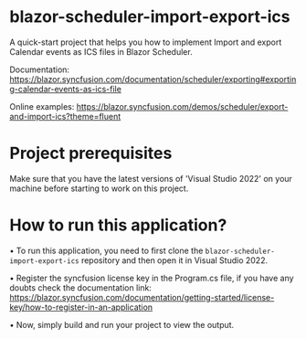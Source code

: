 # blazor-scheduler-import-export-ics
A quick-start project that helps you how to implement Import and export Calendar events as ICS files in Blazor Scheduler. 

Documentation: https://blazor.syncfusion.com/documentation/scheduler/exporting#exporting-calendar-events-as-ics-file

Online examples: https://blazor.syncfusion.com/demos/scheduler/export-and-import-ics?theme=fluent
                 
# Project prerequisites
Make sure that you have the latest versions of 'Visual Studio 2022' on your machine before starting to work on this project.
# How to run this application?
• To run this application, you need to first clone the <code>blazor-scheduler-import-export-ics</code> repository and then open it in Visual Studio 2022.

• Register the syncfusion license key in the Program.cs file, if you have any doubts check the documentation link:  https://blazor.syncfusion.com/documentation/getting-started/license-key/how-to-register-in-an-application

• Now, simply build and run your project to view the output.
